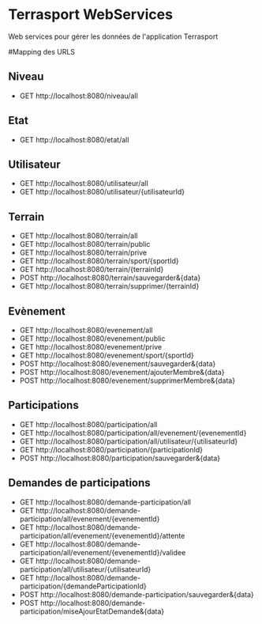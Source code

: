 # Terrasport WebServices

Web services pour gérer les données de l'application Terrasport

#Mapping des URLS 


## Niveau
* GET http://localhost:8080/niveau/all


## Etat
* GET http://localhost:8080/etat/all


## Utilisateur
* GET http://localhost:8080/utilisateur/all
* GET http://localhost:8080/utilisateur/{utilisateurId}


## Terrain
* GET http://localhost:8080/terrain/all
* GET http://localhost:8080/terrain/public
* GET http://localhost:8080/terrain/prive
* GET http://localhost:8080/terrain/sport/{sportId}
* GET http://localhost:8080/terrain/{terrainId}
* POST http://localhost:8080/terrain/sauvegarder&{data}
* GET http://localhost:8080/terrain/supprimer/{terrainId}


## Evènement
* GET http://localhost:8080/evenement/all
* GET http://localhost:8080/evenement/public
* GET http://localhost:8080/evenement/prive
* GET http://localhost:8080/evenement/sport/{sportId}
* POST http://localhost:8080/evenement/sauvegarder&{data}
* POST http://localhost:8080/evenement/ajouterMembre&{data}
* POST http://localhost:8080/evenement/supprimerMembre&{data}


## Participations
* GET http://localhost:8080/participation/all
* GET http://localhost:8080/participation/all/evenement/{evenementId}
* GET http://localhost:8080/participation/all/utilisateur/{utilisateurId}
* GET http://localhost:8080/participation/{participationId}
* POST http://localhost:8080/participation/sauvegarder&{data}


## Demandes de participations
* GET http://localhost:8080/demande-participation/all
* GET http://localhost:8080/demande-participation/all/evenement/{evenementId}
* GET http://localhost:8080/demande-participation/all/evenement/{evenementId}/attente
* GET http://localhost:8080/demande-participation/all/evenement/{evenementId}/validee
* GET http://localhost:8080/demande-participation/all/utilisateur/{utilisateurId}
* GET http://localhost:8080/demande-participation/{demandeParticipationId}
* POST http://localhost:8080/demande-participation/sauvegarder&{data}
* POST http://localhost:8080/demande-participation/miseAjourEtatDemande&{data}


